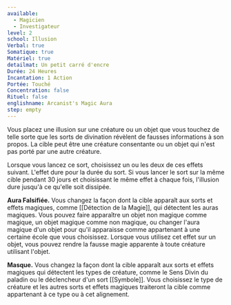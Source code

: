 ```yaml
---
available:
  - Magicien
  - Investigateur
level: 2
school: Illusion
Verbal: true
Somatique: true
Matériel: true
detailmat: Un petit carré d'encre
Durée: 24 Heures
Incantation: 1 Action
Portée: Touché
Concentration: false
Rituel: false
englishname: Arcanist's Magic Aura
step: empty
---
```

Vous placez une illusion sur une créature ou un objet que vous touchez de telle sorte que les sorts de divination révèlent de fausses informations à son propos. La cible peut être une créature consentante ou un objet qui n'est pas porté par une autre créature.

Lorsque vous lancez ce sort, choisissez un ou les deux de ces effets suivant. L'effet dure pour la durée du sort. Si vous lancer le sort sur la même cible pendant 30 jours et choisissant le même effet à chaque fois, l'illusion dure jusqu'à ce qu'elle soit dissipée.

**Aura Falsifiée.** Vous changez la façon dont la cible apparaît aux sorts et effets magiques, comme [[Détection de la Magie]], qui détectent les auras magiques. Vous pouvez faire apparaître un objet non magique comme magique, un objet magique comme non magique, ou changer l'aura magique d'un objet pour qu'il apparaisse comme appartenant à une certaine école que vous choisissez. Lorsque vous utilisez cet effet sur un objet, vous pouvez rendre la fausse magie apparente à toute créature utilisant l'objet.

**Masque.** Vous changez la façon dont la cible apparaît aux sorts et effets magiques qui détectent les types de créature, comme le Sens Divin du paladin ou le déclencheur d'un sort [[Symbole]]. Vous choisissez le type de créature et les autres sorts et effets magiques traiteront la cible comme appartenant à ce type ou à cet alignement.
